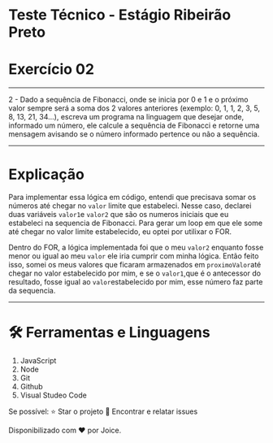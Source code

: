# Teste Técnico - Estágio Ribeirão Preto

# Exercício 02

---

2 - Dado a sequência de Fibonacci, onde se inicia por 0 e 1 e o próximo valor sempre será a soma dos 2 valores anteriores (exemplo: 0, 1, 1, 2, 3, 5, 8, 13, 21, 34...), escreva um programa na linguagem que desejar onde, informado um número, ele calcule a sequência de Fibonacci e retorne uma mensagem avisando se o número informado pertence ou não a sequência.

---
# Explicação

Para implementar essa lógica em código, entendi que precisava somar os números até chegar no `valor` limite que estabeleci. Nesse caso, declarei duas variáveis `valor1`e `valor2` que são os numeros iniciais que eu estabeleci na sequencia de Fibonacci. Para gerar um loop em que ele some até chegar no valor limite estabelecido, eu optei por utilixar o FOR. 

Dentro do FOR, a lógica implementada foi que o meu `valor2` enquanto fosse menor ou igual ao meu `valor` ele iria cumprir com minha lógica. Então feito isso, somei os meus valores que ficaram armazenados em `proximoValor`até chegar no valor estabelecido por mim, e se o `valor1`,que é o antecessor do resultado, fosse igual ao `valor`estabelecido por mim, esse número faz parte da sequencia. 

---

# **🛠️ Ferramentas e Linguagens**

1. JavaScript 
2. Node
3. Git
4. Github
5. Visual Studeo Code

Se possível: ⭐️ Star o projeto 🐛 Encontrar e relatar issues

Disponibilizado com ♥ por Joice.